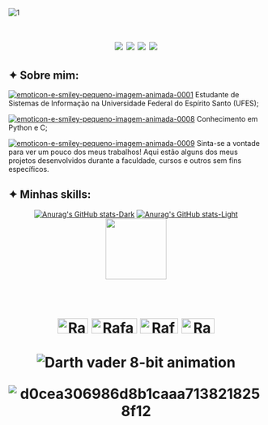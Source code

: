 ![1](https://user-images.githubusercontent.com/126103614/221320827-b3bbdb3d-94b5-405e-8079-53fa1fadd625.png)

<h1 align="center"> 
  <a href="https://www.instagram.com/caua_beling/" target="_blank"><img src="https://img.shields.io/badge/-Instagram-%23E4405F?style=for-the-badge&logo=instagram&logoColor=white" target="_blank"></a>
  <a href = "mailto:cauabeling@hotmail.com"><img src="https://img.shields.io/badge/Microsoft_Outlook-0078D4?style=for-the-badge&logo=microsoft-outlook&logoColor=white" target="_blank"></a>
  <a href = "mailto:cauabeliing@gmail.com"><img src="https://img.shields.io/badge/-Gmail-%23333?style=for-the-badge&logo=gmail&logoColor=white" target="_blank"></a>
  <a href="https://www.linkedin.com/in/cau%C3%A3-beling-52b2311ba" target="_blank"><img src="https://img.shields.io/badge/-LinkedIn-%230077B5?style=for-the-badge&logo=linkedin&logoColor=white" target="_blank"></a> 
</h1>

<h2>
    ✦ Sobre mim:
</h2>

<a href="https://www.imagensanimadas.com/cat-emoticons-e-smileys-pequenos-309.htm"><img src="https://www.imagensanimadas.com/data/media/309/emoticon-e-smiley-pequeno-imagem-animada-0001.gif" border="0" alt="emoticon-e-smiley-pequeno-imagem-animada-0001" /></a> Estudante de Sistemas de Informação na Universidade Federal do Espírito Santo (UFES);

<a href="https://www.imagensanimadas.com/cat-emoticons-e-smileys-pequenos-309.htm"><img src="https://www.imagensanimadas.com/data/media/309/emoticon-e-smiley-pequeno-imagem-animada-0008.gif" border="0" alt="emoticon-e-smiley-pequeno-imagem-animada-0008" /></a> Conhecimento em Python e C;

<a href="https://www.imagensanimadas.com/cat-emoticons-e-smileys-pequenos-309.htm"><img src="https://www.imagensanimadas.com/data/media/309/emoticon-e-smiley-pequeno-imagem-animada-0009.gif" border="0" alt="emoticon-e-smiley-pequeno-imagem-animada-0009" /></a> Sinta-se a vontade para ver um pouco dos meus trabalhos! Aqui estão alguns dos meus projetos desenvolvidos durante a faculdade, cursos e outros sem fins específicos.

##
<h2>
   ✦ Minhas skills:
</h2>

<div align="center">
  
[![Anurag's GitHub stats-Dark](https://github-readme-stats.vercel.app/api?username=DeveloperCaua&show_icons=true&theme=dark#gh-dark-mode-only)](https://github.com/DeveloperCaua/github-readme-stats#gh-dark-mode-only)
[![Anurag's GitHub stats-Light](https://github-readme-stats.vercel.app/api?username=DeveloperCaua&show_icons=true&theme=default#gh-light-mode-only)](https://github.com/DeveloperCaua/github-readme-stats#gh-light-mode-only) 
<img height="120em" src="https://github-readme-stats.vercel.app/api/top-langs/?username=DeveloperCaua&layout=compact&langs_count=7&theme=dark"/>
</div>

<h1 align="center"> 
<div style="display: inline_block"><br>
  <img align="center" alt="Rafa-Ts" height="30" width="60" src="https://img.shields.io/badge/C-00599C?style=for-the-badge&logo=c&logoColor=white">
  <img align="center" alt="Rafa-Js" height="30" width="90" src="https://img.shields.io/badge/Python-3776AB?style=for-the-badge&logo=python&logoColor=white">
  <img align="center" alt="Rafa-Ts" height="30" width="75" src="https://img.shields.io/badge/HTML-239120?style=for-the-badge&logo=html5&logoColor=white">
  <img align="center" alt="Rafa-Ts" height="30" width="65" src="https://img.shields.io/badge/CSS-239120?&style=for-the-badge&logo=css3&logoColor=white">
</h1>
  
<h1 align="center">
  
![Darth vader 8-bit animation](https://user-images.githubusercontent.com/126103614/221317601-7fd29e26-44a4-4b81-84c3-ccc1b161f30f.gif)
  


![d0cea306986d8b1caaa7138218258f12](https://user-images.githubusercontent.com/126103614/221319084-700ef5c7-6141-4f59-9aff-232ff6a50035.png)
  </h1>
  


